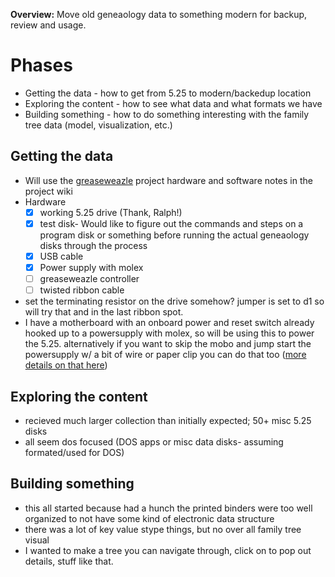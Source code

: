 **Overview:** Move old geneaology data to something modern for backup, review and usage. 

# Phases
- Getting the data - how to get from 5.25 to modern/backedup location
- Exploring the content - how to see what data and what formats we have
- Building something - how to do something interesting with the family tree data (model, visualization, etc.)

## Getting the data 
- Will use the [greaseweazle](https://github.com/keirf/Greaseweazle) project hardware and software notes in the project wiki
- Hardware
   - [x] working 5.25 drive (Thank, Ralph!)
   - [x] test disk- Would like to figure out the commands and steps on a program disk or something before running the actual geneaology disks through the process
   - [x] USB cable
   - [x] Power supply with molex
   - [ ] greaseweazle controller
   - [ ] twisted ribbon cable
- set the terminating resistor on the drive somehow? jumper is set to d1 so will try that and in the last ribbon spot.
- I have a motherboard with an onboard power and reset switch already hooked up to a powersupply with molex, so will be using this to power the 5.25. alternatively if you want to skip the mobo and jump start the powersupply w/ a bit of wire or paper clip you can do that too ([more details on that here](https://www.overclockersclub.com/guides/atx_psu_startup/))


## Exploring the content
- recieved much larger collection than initially expected; 50+ misc 5.25 disks
- all seem dos focused (DOS apps or misc data disks- assuming formated/used for DOS)


## Building something
- this all started because had a hunch the printed binders were too well organized to not have some kind of electronic data structure
- there was a lot of key value stype things, but no over all family tree visual
- I wanted to make a tree you can navigate through, click on to pop out details, stuff like that.
